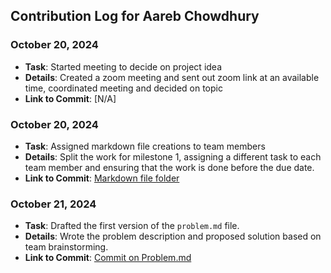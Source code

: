 ## Contribution Log for Aareb Chowdhury

### October 20, 2024
- **Task**: Started meeting to decide on project idea
- **Details**: Created a zoom meeting and sent out zoom link at an available time, coordinated meeting and decided on topic
- **Link to Commit**: [N/A]

### October 20, 2024
- **Task**: Assigned markdown file creations to team members
- **Details**: Split the work for milestone 1, assigning a different task to each team member and ensuring that the work is done before the due date.
- **Link to Commit**: [Markdown file folder](https://github.com/MominHumayon/326FinalProject/tree/main/team/m2)

### October 21, 2024
- **Task**: Drafted the first version of the `problem.md` file.
- **Details**: Wrote the problem description and proposed solution based on team brainstorming.
- **Link to Commit**: [Commit on Problem.md](https://github.com/MominHumayon/326FinalProject/commit/c8d0e5e5f7172d2363962240f5d083e8bc004603)